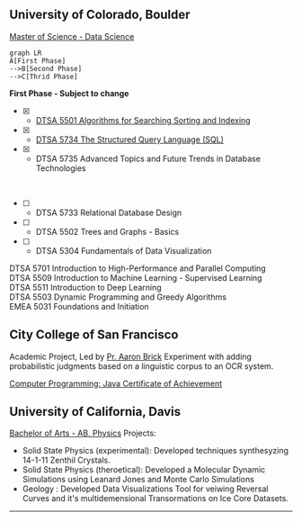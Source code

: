 
## University of Colorado, Boulder
[Master of Science - Data Science](https://www.colorado.edu/program/data-science/coursera-overview)

```mermaid
graph LR
A[First Phase]
-->B[Second Phase]
-->C[Thrid Phase]
```
__First Phase - Subject to change__
- [x] - [DTSA 5501 Algorithms for Searching Sorting and Indexing](https://www.coursera.org/account/accomplishments/verify/R9FKFC5Y4GLK)
- [x] - [DTSA 5734 The Structured Query Language (SQL)](https://www.coursera.org/account/accomplishments/verify/R9FKFC5Y4GLK)
- [x] - DTSA 5735 Advanced Topics and Future Trends in Database Technologies
<br/>

- [ ]  - DTSA 5733 Relational Database Design
- [ ]  - DTSA 5502 Trees and Graphs - Basics 
- [ ]  - DTSA 5304 Fundamentals of Data Visualization

DTSA 5701 Introduction to High-Performance and Parallel Computing<br/>
DTSA 5509 Introduction to Machine Learning - Supervised Learning<br/>
DTSA 5511 Introduction to Deep Learning<br/>
DTSA 5503 Dynamic Programming and Greedy Algorithms<br/>
EMEA 5031 Foundations and Initiation<br/>

## City College of San Francisco
Academic Project, Led by [Pr. Aaron Brick](https://github.com/aaronbrick)
Experiment with adding probabilistic judgments based on a linguistic corpus to an OCR system.

[Computer Programming: Java Certificate of Achievement](https://ccsf.curricunet.com/Report/Program/GetReport/893?reportId=29)

## University of California, Davis
[Bachelor of Arts - AB, Physics](https://physics.ucdavis.edu/)
Projects: 
- Solid State Physics (experimental): Developed techniques synthesyzing 14-1-11 Zenthil Crystals.
- Solid State Physics (theroetical):  Developed a Molecular Dynamic Simulations using Leanard Jones and Monte Carlo Simulations
- Geology : Developed Data Visualizations Tool for veiwing Reversal Curves and it's multidemensional Transormations on Ice Core Datasets.

---

